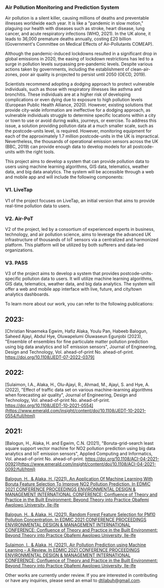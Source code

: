 ### Air Pollution Monitoring and Prediction System

Air pollution is a silent killer, causing millions of deaths and preventable illnesses worldwide each year. It is like a "pandemic in slow motion," plaguing our health with diseases such as stroke, heart disease, lung cancer, and acute respiratory infections (WHO, 2021). In the UK alone, it leads to 36,000 premature deaths annually, costing £20 billion (Government's Committee on Medical Effects of Air-Pollutants COMEAP).

Although the pandemic-induced lockdowns resulted in a significant drop in global emissions in 2020, the easing of lockdown restrictions has led to a surge in pollution levels surpassing pre-pandemic levels. Despite various actions taken by governments, including the establishment of clean-air-zones, poor air quality is projected to persist until 2050 (OECD, 2019).

Scientists recommend adopting a dodging approach to protect vulnerable individuals, such as those with respiratory illnesses like asthma and bronchitis. These individuals are at a higher risk of developing complications or even dying due to exposure to high pollution levels (European Public Health Alliance, 2020). However, existing solutions that provide city-wide information are ineffective for a dodging approach, as vulnerable individuals struggle to determine specific locations within a city or town to use or avoid during walks, journeys, or exercise. To address this issue, a solution providing pollution data at a much smaller scale, such as the postcode-units level, is required. However, monitoring equipment for each of the approximately 1.7 million postcode-units in the UK is impractical. Nevertheless, the thousands of operational emission sensors across the UK (BBC, 2019) can provide enough data to develop models for all postcode-units with the right tools.

This project aims to develop a system that can provide pollution data to users using machine learning algorithms, GIS data, telematics, weather data, and big data analytics. The system will be accessible through a web and mobile app and will include the following components:

### V1. LiveTap

V1 of the project focuses on LiveTap, an initial version that aims to provide real-time pollution data to users.

### V2. Air-PoT

V2 of the project, led by a consortium of experienced experts in business, technology, and air pollution science, aims to leverage the advanced UK infrastructure of thousands of IoT sensors via a centralized and harmonized platform. This platform will be utilized by both sufferers and data-led organizations.

### V3. PASS

V3 of the project aims to develop a system that provides postcode-units-specific pollution data to users. It will utilize machine learning algorithms, GIS data, telematics, weather data, and big data analytics. The system will offer a web and mobile app interface with live, future, and city/town analytics dashboards.

To learn more about our work, you can refer to the following publications:

## 2023:
[Christian Nnaemeka Egwim, Hafiz Alaka, Youlu Pan, Habeeb Balogun, Saheed Ajayi, Abdul Hye, Oluwapelumi Oluwaseun Egunjobi (2023), "Ensemble of ensembles for fine particulate matter pollution prediction using big data analytics and IoT emission sensors", Journal of Engineering, Design and Technology, Vol. ahead-of-print No. ahead-of-print. https://doi.org/10.1108/JEDT-07-2022-0379] 
## 2022:
[Sulaimon, I.A., Alaka, H., Olu-Ajayi, R., Ahmad, M., Ajayi, S. and Hye, A. (2022), "Effect of traffic data set on various machine-learning algorithms when forecasting air quality", Journal of Engineering, Design and Technology, Vol. ahead-of-print No. ahead-of-print. https://doi.org/10.1108/JEDT-10-2021-0554](https://www.emerald.com/insight/content/doi/10.1108/JEDT-10-2021-0554/full/html)

## 2021:
[Balogun, H., Alaka, H. and Egwim, C.N. (2021), "Boruta-grid-search least square support vector machine for NO2 pollution prediction using big data analytics and IoT emission sensors", Applied Computing and Informatics, Vol. ahead-of-print No. ahead-of-print. https://doi.org/10.1108/ACI-04-2021-0092](https://www.emerald.com/insight/content/doi/10.1108/ACI-04-2021-0092/full/html)

[Balogun, H., & Alaka, H. (2021). An Application Of Machine Learning With Boruta Feature Selection To Improve NO2 Pollution Prediction. In EDMIC 2021 CONFERENCE PROCEEDINGS ENVIRONMENTAL DESIGN & MANAGEMENT INTERNATIONAL CONFERENCE: Confluence of Theory and Practice in the Built Environment: Beyond Theory into Practice Obafemi Awolowo University, Ile-Ife](https://researchprofiles.herts.ac.uk/portal/en/publications/an-application-of-machine-learning-with-boruta-feature-selection-to-improve-no2-pollution-prediction(37c7b8e5-061d-4eda-9dd7-50af3f7510f3).html)

[Balogun, H., & Alaka, H. (2021). Random Forest Feature Selection for PM10 Pollution Concentration. In EDMIC 2021 CONFERENCE PROCEEDINGS ENVIRONMENTAL DESIGN & MANAGEMENT INTERNATIONAL CONFERENCE: Confluence of Theory and Practice in the Built Environment: Beyond Theory into Practice Obafemi Awolowo University, Ile-Ife](https://researchprofiles.herts.ac.uk/portal/en/publications/random-forest-feature-selection-for-pm10-pollution-concentration(8f7f5ec8-666d-4154-a587-1d545d3da481).html)

[Sulaimon, I., & Alaka, H. (2021). Air Pollution Prediction using Machine Learning – A Review. In EDMIC 2021 CONFERENCE PROCEEDINGS ENVIRONMENTAL DESIGN & MANAGEMENT INTERNATIONAL CONFERENCE: Confluence of Theory and Practice in the Built Environment: Beyond Theory into Practice Obafemi Awolowo University, Ile-Ife](https://researchprofiles.herts.ac.uk/portal/en/publications/air-pollution-prediction-using-machine-learning--a-review(66a033c0-3a9a-41b8-9887-cfa2cf048cdf).html)

Other works are currently under review. If you are interested in contributing or have any inquiries, please send an email to dtilabuh@gmail.com.
